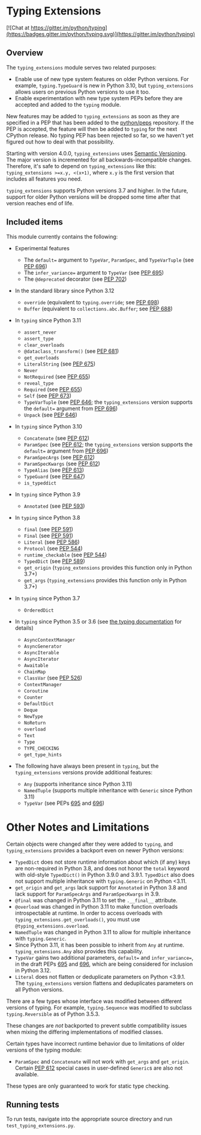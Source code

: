 # Typing Extensions

[![Chat at https://gitter.im/python/typing](https://badges.gitter.im/python/typing.svg)](https://gitter.im/python/typing)

## Overview

The `typing_extensions` module serves two related purposes:

- Enable use of new type system features on older Python versions. For example,
  `typing.TypeGuard` is new in Python 3.10, but `typing_extensions` allows
  users on previous Python versions to use it too.
- Enable experimentation with new type system PEPs before they are accepted and
  added to the `typing` module.

New features may be added to `typing_extensions` as soon as they are specified
in a PEP that has been added to the [python/peps](https://github.com/python/peps)
repository. If the PEP is accepted, the feature will then be added to `typing`
for the next CPython release. No typing PEP has been rejected so far, so we
haven't yet figured out how to deal with that possibility.

Starting with version 4.0.0, `typing_extensions` uses
[Semantic Versioning](https://semver.org/). The
major version is incremented for all backwards-incompatible changes.
Therefore, it's safe to depend
on `typing_extensions` like this: `typing_extensions >=x.y, <(x+1)`,
where `x.y` is the first version that includes all features you need.

`typing_extensions` supports Python versions 3.7 and higher. In the future,
support for older Python versions will be dropped some time after that version
reaches end of life.

## Included items

This module currently contains the following:

- Experimental features

  - The `default=` argument to `TypeVar`, `ParamSpec`, and `TypeVarTuple` (see [PEP 696](https://peps.python.org/pep-0696/))
  - The `infer_variance=` argument to `TypeVar` (see [PEP 695](https://peps.python.org/pep-0695/))
  - The `@deprecated` decorator (see [PEP 702](https://peps.python.org/pep-0702/))

- In the standard library since Python 3.12

  - `override` (equivalent to `typing.override`; see [PEP 698](https://peps.python.org/pep-0698/))
  - `Buffer` (equivalent to `collections.abc.Buffer`; see [PEP 688](https://peps.python.org/pep-0688/))

- In `typing` since Python 3.11

  - `assert_never`
  - `assert_type`
  - `clear_overloads`
  - `@dataclass_transform()` (see [PEP 681](https://peps.python.org/pep-0681/))
  - `get_overloads`
  - `LiteralString` (see [PEP 675](https://peps.python.org/pep-0675/))
  - `Never`
  - `NotRequired` (see [PEP 655](https://peps.python.org/pep-0655/))
  - `reveal_type`
  - `Required` (see [PEP 655](https://peps.python.org/pep-0655/))
  - `Self` (see [PEP 673](https://peps.python.org/pep-0673/))
  - `TypeVarTuple` (see [PEP 646](https://peps.python.org/pep-0646/); the `typing_extensions` version supports the `default=` argument from [PEP 696](https://peps.python.org/pep-0696/))
  - `Unpack` (see [PEP 646](https://peps.python.org/pep-0646/))

- In `typing` since Python 3.10

  - `Concatenate` (see [PEP 612](https://peps.python.org/pep-0612/))
  - `ParamSpec` (see [PEP 612](https://peps.python.org/pep-0612/); the `typing_extensions` version supports the `default=` argument from [PEP 696](https://peps.python.org/pep-0696/))
  - `ParamSpecArgs` (see [PEP 612](https://peps.python.org/pep-0612/))
  - `ParamSpecKwargs` (see [PEP 612](https://peps.python.org/pep-0612/))
  - `TypeAlias` (see [PEP 613](https://peps.python.org/pep-0613/))
  - `TypeGuard` (see [PEP 647](https://peps.python.org/pep-0647/))
  - `is_typeddict`

- In `typing` since Python 3.9

  - `Annotated` (see [PEP 593](https://peps.python.org/pep-0593/))

- In `typing` since Python 3.8

  - `final` (see [PEP 591](https://peps.python.org/pep-0591/))
  - `Final` (see [PEP 591](https://peps.python.org/pep-0591/))
  - `Literal` (see [PEP 586](https://peps.python.org/pep-0586/))
  - `Protocol` (see [PEP 544](https://peps.python.org/pep-0544/))
  - `runtime_checkable` (see [PEP 544](https://peps.python.org/pep-0544/))
  - `TypedDict` (see [PEP 589](https://peps.python.org/pep-0589/))
  - `get_origin` (`typing_extensions` provides this function only in Python 3.7+)
  - `get_args` (`typing_extensions` provides this function only in Python 3.7+)

- In `typing` since Python 3.7

  - `OrderedDict`

- In `typing` since Python 3.5 or 3.6 (see [the typing documentation](https://docs.python.org/3.10/library/typing.html) for details)

  - `AsyncContextManager`
  - `AsyncGenerator`
  - `AsyncIterable`
  - `AsyncIterator`
  - `Awaitable`
  - `ChainMap`
  - `ClassVar` (see [PEP 526](https://peps.python.org/pep-0526/))
  - `ContextManager`
  - `Coroutine`
  - `Counter`
  - `DefaultDict`
  - `Deque`
  - `NewType`
  - `NoReturn`
  - `overload`
  - `Text`
  - `Type`
  - `TYPE_CHECKING`
  - `get_type_hints`

- The following have always been present in `typing`, but the `typing_extensions` versions provide
  additional features:

  - `Any` (supports inheritance since Python 3.11)
  - `NamedTuple` (supports multiple inheritance with `Generic` since Python 3.11)
  - `TypeVar` (see PEPs [695](https://peps.python.org/pep-0695/) and [696](https://peps.python.org/pep-0696/))

# Other Notes and Limitations

Certain objects were changed after they were added to `typing`, and
`typing_extensions` provides a backport even on newer Python versions:

- `TypedDict` does not store runtime information
  about which (if any) keys are non-required in Python 3.8, and does not
  honor the `total` keyword with old-style `TypedDict()` in Python
  3.9.0 and 3.9.1. `TypedDict` also does not support multiple inheritance
  with `typing.Generic` on Python <3.11.
- `get_origin` and `get_args` lack support for `Annotated` in
  Python 3.8 and lack support for `ParamSpecArgs` and `ParamSpecKwargs`
  in 3.9.
- `@final` was changed in Python 3.11 to set the `.__final__` attribute.
- `@overload` was changed in Python 3.11 to make function overloads
  introspectable at runtime. In order to access overloads with
  `typing_extensions.get_overloads()`, you must use
  `@typing_extensions.overload`.
- `NamedTuple` was changed in Python 3.11 to allow for multiple inheritance
  with `typing.Generic`.
- Since Python 3.11, it has been possible to inherit from `Any` at
  runtime. `typing_extensions.Any` also provides this capability.
- `TypeVar` gains two additional parameters, `default=` and `infer_variance=`,
  in the draft PEPs [695](https://peps.python.org/pep-0695/) and [696](https://peps.python.org/pep-0696/), which are being considered for inclusion
  in Python 3.12.
- `Literal` does not flatten or deduplicate parameters on Python <3.9.1. The
  `typing_extensions` version flattens and deduplicates parameters on all
  Python versions.

There are a few types whose interface was modified between different
versions of typing. For example, `typing.Sequence` was modified to
subclass `typing.Reversible` as of Python 3.5.3.

These changes are _not_ backported to prevent subtle compatibility
issues when mixing the differing implementations of modified classes.

Certain types have incorrect runtime behavior due to limitations of older
versions of the typing module:

- `ParamSpec` and `Concatenate` will not work with `get_args` and
  `get_origin`. Certain [PEP 612](https://peps.python.org/pep-0612/) special cases in user-defined
  `Generic`s are also not available.

These types are only guaranteed to work for static type checking.

## Running tests

To run tests, navigate into the appropriate source directory and run
`test_typing_extensions.py`.
